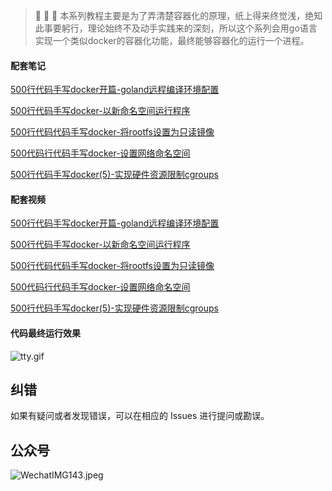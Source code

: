 > 🐑 🐑 🐑 本系列教程主要是为了弄清楚容器化的原理，纸上得来终觉浅，绝知此事要躬行，理论始终不及动手实践来的深刻，所以这个系列会用go语言实现一个类似docker的容器化功能，最终能够容器化的运行一个进程。


#### 配套笔记
[500行代码手写docker开篇-goland远程编译环境配置](https://mp.weixin.qq.com/s/h3GDRrh9fo_mnzpSpkBfuA)

[500行代码手写docker-以新命名空间运行程序](https://mp.weixin.qq.com/s/jD3CsIoV5FtqhBn7yGuHIg)

[500行代码代码手写docker-将rootfs设置为只读镜像](https://mp.weixin.qq.com/s/PKZSrPkW1B3zwgAlP5OYrA)

[500代码行代码手写docker-设置网络命名空间](https://mp.weixin.qq.com/s/T0IufjsDOI2A2G2NFpWWFg)

[500行代码手写docker(5)-实现硬件资源限制cgroups](https://mp.weixin.qq.com/s/4jUjqiHRBHCcjpCw-R_Y_Q)

#### 配套视频

[500行代码手写docker开篇-goland远程编译环境配置](https://www.bilibili.com/video/BV1Fm4y147Hc/)

[500行代码手写docker-以新命名空间运行程序](https://www.bilibili.com/video/BV1oh4y1R7YW/)

[500行代码代码手写docker-将rootfs设置为只读镜像](https://www.bilibili.com/video/BV1Jz4y1q7ys/)

[500代码行代码手写docker-设置网络命名空间](https://www.bilibili.com/video/BV1wc41137fH/)

[500行代码手写docker(5)-实现硬件资源限制cgroups](https://www.bilibili.com/video/BV11s4y1e7fc/)

#### 代码最终运行效果

![tty.gif](https://s2.loli.net/2023/05/16/eVm8ME9ArWOvD5k.gif)


## 纠错

如果有疑问或者发现错误，可以在相应的 Issues 进行提问或勘误。


## 公众号

![WechatIMG143.jpeg](https://s2.loli.net/2023/04/12/QzqyFU6tjAxKame.jpg)